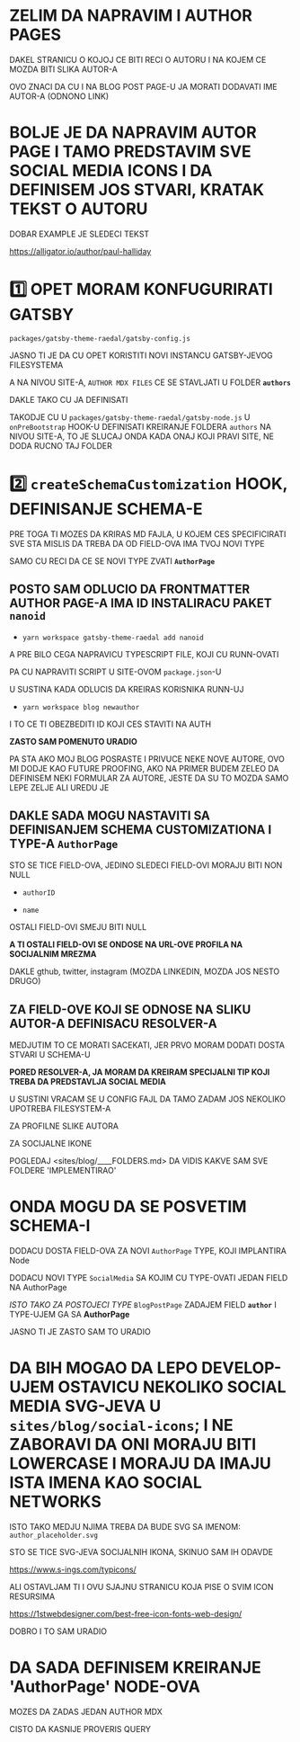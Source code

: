 # ZELIM DA NAPRAVIM I AUTHOR PAGES

DAKEL STRANICU O KOJOJ CE BITI RECI O AUTORU I NA KOJEM CE MOZDA BITI SLIKA AUTOR-A

OVO ZNACI DA CU I NA BLOG POST PAGE-U JA MORATI DODAVATI IME AUTOR-A (ODNONO LINK)

# BOLJE JE DA NAPRAVIM AUTOR PAGE I TAMO PREDSTAVIM SVE SOCIAL MEDIA ICONS I DA DEFINISEM JOS STVARI, KRATAK TEKST O AUTORU

DOBAR EXAMPLE JE SLEDECI TEKST

<https://alligator.io/author/paul-halliday>

# :one: OPET MORAM KONFUGURIRATI GATSBY

`packages/gatsby-theme-raedal/gatsby-config.js`

JASNO TI JE DA CU OPET KORISTITI NOVI INSTANCU GATSBY-JEVOG FILESYSTEMA

A NA NIVOU SITE-A, `AUTHOR MDX FILES` CE SE STAVLJATI U FOLDER **`authors`**

DAKLE TAKO CU JA DEFINISATI

TAKODJE CU U `packages/gatsby-theme-raedal/gatsby-node.js` U `onPreBootstrap` HOOK-U DEFINISATI KREIRANJE FOLDERA `authors` NA NIVOU SITE-A, TO JE SLUCAJ ONDA KADA ONAJ KOJI PRAVI SITE, NE DODA RUCNO TAJ FOLDER

# :two: `createSchemaCustomization` HOOK, DEFINISANJE SCHEMA-E

PRE TOGA TI MOZES DA KRIRAS MD FAJLA, U KOJEM CES SPECIFICIRATI SVE STA MISLIS DA TREBA DA OD FIELD-OVA IMA TVOJ NOVI TYPE

SAMO CU RECI DA CE SE NOVI TYPE ZVATI **`AuthorPage`**

## POSTO SAM ODLUCIO DA FRONTMATTER AUTHOR PAGE-A IMA ID INSTALIRACU PAKET `nanoid`

- `yarn workspace gatsby-theme-raedal add nanoid`

A PRE BILO CEGA NAPRAVICU TYPESCRIPT FILE, KOJI CU RUNN-OVATI

PA CU NAPRAVITI SCRIPT U SITE-OVOM `package.json`-U

U SUSTINA KADA ODLUCIS DA KREIRAS KORISNIKA RUNN-UJ

- `yarn workspace blog newauthor`

I TO CE TI OBEZBEDITI ID KOJI CES STAVITI NA AUTH

**ZASTO SAM POMENUTO URADIO**

PA STA AKO MOJ BLOG POSRASTE I PRIVUCE NEKE NOVE AUTORE, OVO MI DODJE KAO FUTURE PROOFING, AKO NA PRIMER BUDEM ZELEO DA DEFINISEM NEKI FORMULAR ZA AUTORE, JESTE DA SU TO MOZDA SAMO LEPE ZELJE ALI UREDU JE

## DAKLE SADA MOGU NASTAVITI SA DEFINISANJEM SCHEMA CUSTOMIZATIONA I TYPE-A `AuthorPage`

STO SE TICE FIELD-OVA, JEDINO SLEDECI FIELD-OVI MORAJU BITI NON NULL

- `authorID`

- `name`

OSTALI FIELD-OVI SMEJU BITI NULL

**A TI OSTALI FIELD-OVI SE ONDOSE NA URL-OVE PROFILA NA SOCIJALNIM MREZMA**

DAKLE gthub, twitter, instagram (MOZDA LINKEDIN, MOZDA JOS NESTO DRUGO) 

## ZA FIELD-OVE KOJI SE ODNOSE NA SLIKU AUTOR-A DEFINISACU RESOLVER-A

MEDJUTIM TO CE MORATI SACEKATI, JER PRVO MORAM DODATI DOSTA STVARI U SCHEMA-U 

**PORED RESOLVER-A, JA MORAM DA KREIRAM SPECIJALNI TIP KOJI TREBA DA PREDSTAVLJA SOCIAL MEDIA**

U SUSTINI VRACAM SE U CONFIG FAJL DA TAMO ZADAM JOS NEKOLIKO UPOTREBA FILESYSTEM-A

ZA PROFILNE SLIKE AUTORA

ZA SOCIJALNE IKONE

POGLEDAJ <sites/blog/____FOLDERS.md> DA VIDIS KAKVE SAM SVE FOLDERE 'IMPLEMENTIRAO'

# ONDA MOGU DA SE POSVETIM SCHEMA-I

DODACU DOSTA FIELD-OVA ZA NOVI `AuthorPage` TYPE, KOJI IMPLANTIRA Node

DODACU NOVI TYPE `SocialMedia` SA KOJIM CU TYPE-OVATI JEDAN FIELD NA AuthorPage

*ISTO TAKO ZA POSTOJECI TYPE* `BlogPostPage` ZADAJEM FIELD **`author`** I TYPE-UJEM GA SA **AuthorPage**

JASNO TI JE ZASTO SAM TO URADIO

# DA BIH MOGAO DA LEPO DEVELOP-UJEM OSTAVICU NEKOLIKO SOCIAL MEDIA SVG-JEVA U `sites/blog/social-icons`; I NE ZABORAVI DA ONI MORAJU BITI LOWERCASE I MORAJU DA IMAJU ISTA IMENA KAO SOCIAL NETWORKS

ISTO TAKO MEDJU NJIMA TREBA DA BUDE SVG SA IMENOM: `author_placeholder.svg`

STO SE TICE SVG-JEVA SOCIJALNIH IKONA, SKINUO SAM IH ODAVDE

<https://www.s-ings.com/typicons/>

ALI OSTAVLJAM TI I OVU SJAJNU STRANICU KOJA PISE O SVIM ICON RESURSIMA

<https://1stwebdesigner.com/best-free-icon-fonts-web-design/>

DOBRO I TO SAM URADIO

# DA SADA DEFINISEM KREIRANJE 'AuthorPage' NODE-OVA

MOZES DA ZADAS JEDAN AUTHOR MDX

CISTO DA KASNIJE PROVERIS QUERY